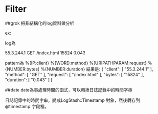 # Filter

##grok
把非結構化的log資料做分析

ex: 
  
  log為
  
  55.3.244.1 GET /index.html 15824 0.043
  
  pattern為
  %{IP:client} %{WORD:method} %{URIPATHPARAM:request} %{NUMBER:bytes} %{NUMBER:duration}
結果是:
    {
    "client": [
    "55.3.244.1"
    ],
    "method": [
    "GET"
    ],
    "request": [
    "/index.html"
    ],
    "bytes": [
    "15824"
    ],
    "duration": [
    "0.043"
    ]
    }

##date
date為事處理時間的函式，可以轉換日誌記錄中的時間字串

日誌記錄中的時間字串，變成LogStash::Timestamp 對象，然後轉存到 @timestamp 字段裡。